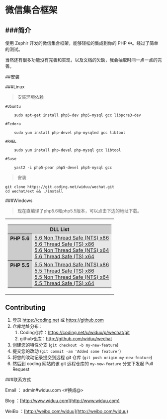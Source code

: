 # 微信集合框架 

###简介
---

使用 Zephir 开发的微信集合框架，能够轻松的集成到你的 PHP 中。经过了简单的测试。


当然还有很多功能没有完善和实现，以及文档的欠缺，我会抽取时间一点一点的完善。

##安装

###Linux

>安装环境依赖

	#Ubuntu

	    sudo apt-get install php5-dev php5-mysql gcc libpcre3-dev
	
	#Fedora

	    sudo yum install php-devel php-mysqlnd gcc libtool
	
	#RHEL

	    sudo yum install php-devel php-mysql gcc libtool
	
	#Suse

	    yast2 -i php5-pear php5-devel php5-mysql gcc

>安装

	git clone https://git.coding.net/widuu/wechat.git 
	cd wechat/ext && ./install
	

###Windows 

>现在直编译了php5.6和php5.5版本，可以点击下边的地址下载。

<table cellpadding="0" cellspacing="1" style="width: 90%; border: 0px;">
 <tbody><tr>
  <td >
   <table cellpadding="2" cellspacing="1" style="width: 100%; border: 0px;">
    <tbody><tr style="background-color: #CCCCCC;">
     <th colspan="2">DLL List</th>
    </tr>
    <tr>
     <th valign="top" bgcolor="#cccccc">PHP 5.6</th>
     <td valign="top" bgcolor="#e8e8e8"><a href="https://coding.net/u/widuu/p/wechat/git/raw/master/php_dll/php5.6_x86_nts_vc11.zip">5.6 Non Thread Safe (NTS) x86</a><br><a href="https://coding.net/u/widuu/p/wechat/git/raw/master/php_dll/php5.6_x86_ts_vc11.zip">5.6 Thread Safe (TS) x86</a><br><a href="https://coding.net/u/widuu/p/wechat/git/raw/master/php_dll/php5.6_x64_nts_vc11.zip">5.6 Non Thread Safe (NTS) x64</a><br><a href="https://coding.net/u/widuu/p/wechat/git/raw/master/php_dll/php5.6_x64_ts_vc11.zip">5.6 Thread Safe (TS) x64</a></td>
    </tr>
    <tr>
     <th valign="top" bgcolor="#cccccc">PHP 5.5</th>
     <td valign="top" bgcolor="#e8e8e8"><a href="https://coding.net/u/widuu/p/wechat/git/raw/master/php_dll/php5.5_x86_nts_vc11.zip">5.5 Non Thread Safe (NTS) x86</a><br><a href="https://coding.net/u/widuu/p/wechat/git/raw/master/php_dll/php5.5_x86_ts_vc11.zip">5.5 Thread Safe (TS) x86</a><br><a href="https://coding.net/u/widuu/p/wechat/git/raw/master/php_dll/php5.5_x64_nts_vc11.zip">5.5 Non Thread Safe (NTS) x64</a><br><a href="https://coding.net/u/widuu/p/wechat/git/raw/master/php_dll/php5.5_x64_ts_vc11.zip">5.5 Thread Safe (TS) x64</a></td>
    </tr>
   </tbody></table>
  </td>
 </tr>
</tbody></table>

## Contributing

1. 登录 <https://coding.net> 或 <https://github.com>
2. 仓库地址分布： 
	1.  Coding仓库：<https://coding.net/u/widuu/p/wechat/git> 
	1.  github仓库：<http://github.com/widuu/wechat>
3. 创建您的特性分支 (`git checkout -b my-new-feature`)
4. 提交您的改动 (`git commit -am 'Added some feature'`)
5. 将您的改动记录提交到远程 git 仓库 (`git push origin my-new-feature`)
6. 然后到 coding 网站的该 git 远程仓库的 `my-new-feature` 分支下发起 Pull Request



###联系方式

Email ： admin#widuu.com <#换成@>

Blog  ：[http://www.widuu.com](http://www.widuu.com)

WeiBo ：[http://weibo.com/widuu](http://weibo.com/widuu)

